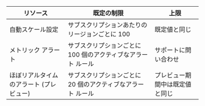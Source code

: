 | リソース | 既定の制限 | 上限 |
| --- | --- | --- |
| 自動スケール設定 |サブスクリプションあたりのリージョンごとに 100 | 既定値と同じ |
| メトリック アラート |サブスクリプションごとに 100 個のアクティブなアラート ルール | サポートに問い合わせ |
| ほぼリアルタイムのアラート (プレビュー) | サブスクリプションごとに 20 個のアクティブなアラート ルール | プレビュー期間中は既定値と同じ | 
 
